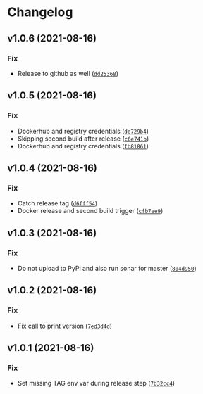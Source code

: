 # Changelog

<!--next-version-placeholder-->

## v1.0.6 (2021-08-16)
### Fix
* Release to github as well ([`dd25368`](https://github.com/molgenis/molgenis-py-catalogue-transform/commit/dd2536816db85f63f42ce5286f6d3bced69f41c7))

## v1.0.5 (2021-08-16)
### Fix
* Dockerhub and registry credentials ([`de729b4`](https://github.com/molgenis/molgenis-py-catalogue-transform/commit/de729b4f1dd8e2e39006dffc7bdda83b97ab188a))
* Skipping second build after release ([`c6e741b`](https://github.com/molgenis/molgenis-py-catalogue-transform/commit/c6e741bd57ad8fa40ed581a7f280683af9f0b6b7))
* Dockerhub and registry credentials ([`fb81861`](https://github.com/molgenis/molgenis-py-catalogue-transform/commit/fb81861eef80b391b3695fd5fe8484e8c95ebda5))

## v1.0.4 (2021-08-16)
### Fix
* Catch release tag ([`d6fff54`](https://github.com/molgenis/molgenis-py-catalogue-transform/commit/d6fff54424b0e7ec604862764a0fb24a7280156f))
* Docker release and second build trigger ([`cfb7ee9`](https://github.com/molgenis/molgenis-py-catalogue-transform/commit/cfb7ee9dd47d8fc4baecdd8185527533a6268f3e))

## v1.0.3 (2021-08-16)
### Fix
* Do not upload to PyPi and also run sonar for master ([`804d950`](https://github.com/molgenis/molgenis-py-catalogue-transform/commit/804d95057392d4f817764586c8e67025dcec2f77))

## v1.0.2 (2021-08-16)
### Fix
* Fix call to print version ([`7ed3d4d`](https://github.com/molgenis/molgenis-py-catalogue-transform/commit/7ed3d4dbaddb52c0c487525cddb4dc8fa56fe268))

## v1.0.1 (2021-08-16)
### Fix
* Set missing TAG env var during release step ([`7b32cc4`](https://github.com/molgenis/molgenis-py-catalogue-transform/commit/7b32cc408880184a6400add657c84cf930380c2c))
